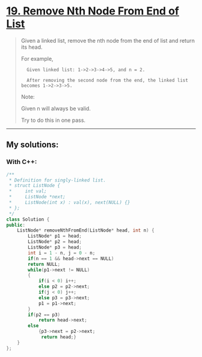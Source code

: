 [19. Remove Nth Node From End of List](https://leetcode.com/problems/remove-nth-node-from-end-of-list/)
======================================
>Given a linked list, remove the nth node from the end of list and return its head.
>
>For example,
>```
>   Given linked list: 1->2->3->4->5, and n = 2.
>
>   After removing the second node from the end, the linked list becomes 1->2->3->5.
>```
>
>Note:
>
>Given n will always be valid.
>
>Try to do this in one pass. 

----------
## My solutions:
### With C++:

```C++
/**
 * Definition for singly-linked list.
 * struct ListNode {
 *     int val;
 *     ListNode *next;
 *     ListNode(int x) : val(x), next(NULL) {}
 * };
 */
class Solution {
public:
    ListNode* removeNthFromEnd(ListNode* head, int n) {
        ListNode* p1 = head;
        ListNode* p2 = head;
        ListNode* p3 = head;
        int i = 1 - n, j = 0 - n;
        if(n == 1 && head->next == NULL)
        return NULL;
        while(p1->next != NULL)
        {
            if(i < 0) i++;
            else p2 = p2->next;
            if(j < 0) j++;
            else p3 = p3->next;
            p1 = p1->next;
        }
        if(p2 == p3)
            return head->next;
        else
            {p3->next = p2->next;
             return head;}
    }
};
```
